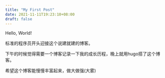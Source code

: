 ```yaml
---
title: "My First Post"
date: 2021-11-11T19:23:10+08:00
draft: false
---
```


Hello, World!

标准的程序员开头迎接这个说建就建的博客。

下午的时候觉得需要一个博客记录一下我的成长历程，晚上就用hugo搭了这个博客。

希望这个博客能慢慢丰富起来，做大做强(大雾)
